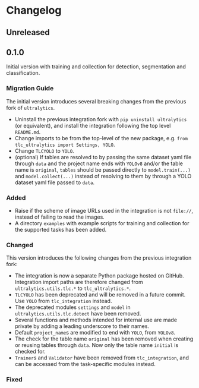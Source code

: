# Changelog

## Unreleased

## 0.1.0

Initial version with training and collection for detection, segmentation and classification.

### Migration Guide

The initial version introduces several breaking changes from the previous fork of `ultralytics`. 

- Uninstall the previous integration fork with `pip uninstall ultralytics` (or equivalent), and install the integration following the top level `README.md`.
- Change imports to be from the top-level of the new package, e.g. `from tlc_ultralytics import Settings, YOLO`.
- Change `TLCYOLO` to `YOLO`.
- (optional) If tables are resolved to by passing the same dataset yaml file through `data` and the project name ends with `YOLOv8` and/or the table name is `original`, `tables` should be passed directly to `model.train(...)` and `model.collect(...)` instead of resolving to them by through a YOLO dataset yaml file passed to `data`.

### Added

- Raise if the scheme of image URLs used in the integration is not `file://`, instead of failing to read the images.
- A directory `examples` with example scripts for training and collection for the supported tasks has been added.

### Changed

This version introduces the following changes from the previous integration fork:

- The integration is now a separate Python package hosted on GitHub. Integration import paths are therefore changed from `ultralytics.utils.tlc.*` to `tlc_ultralytics.*`.
- `TLCYOLO` has been deprecated and will be removed in a future commit. Use `YOLO` from `tlc_integration` instead.
- The deprecated modules `settings` and `model` in `ultralytics.utils.tlc.detect` have been removed.
- Several functions and methods intended for internal use are made private by adding a leading underscore to their names.
- Default `project_name`s are modified to end with `YOLO`, from `YOLOv8`.
- The check for the table name `original` has been removed when creating or reusing tables through `data`. Now only the table name `initial` is checked for.
- `Trainer`s and `Validator` have been removed from `tlc_integration`, and can be accessed from the task-specific modules instead.

### Fixed
